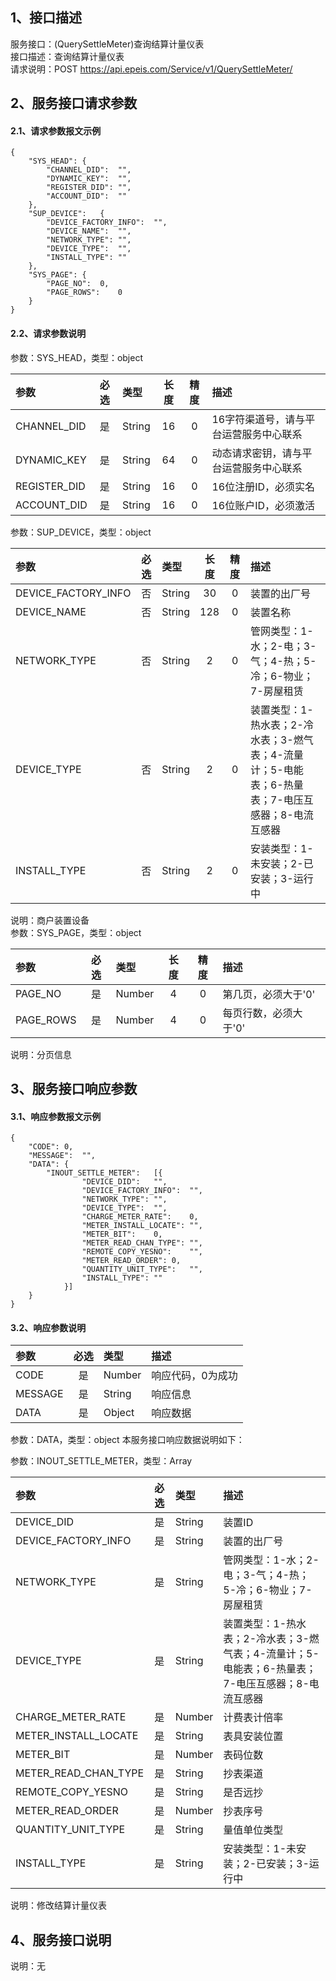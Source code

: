 ## 1、接口描述  
服务接口：(QuerySettleMeter)查询结算计量仪表  
接口描述：查询结算计量仪表  
请求说明：POST https://api.epeis.com/Service/v1/QuerySettleMeter/  
  
## 2、服务接口请求参数  
#### 2.1、请求参数报文示例  
~~~  
{
	"SYS_HEAD":	{
		"CHANNEL_DID":	"",
		"DYNAMIC_KEY":	"",
		"REGISTER_DID":	"",
		"ACCOUNT_DID":	""
	},
	"SUP_DEVICE":	{
		"DEVICE_FACTORY_INFO":	"",
		"DEVICE_NAME":	"",
		"NETWORK_TYPE":	"",
		"DEVICE_TYPE":	"",
		"INSTALL_TYPE":	""
	},
	"SYS_PAGE":	{
		"PAGE_NO":	0,
		"PAGE_ROWS":	0
	}
}  
~~~  
#### 2.2、请求参数说明  
参数：SYS_HEAD，类型：object  
  
| 参数 | 必选 | 类型 | 长度 | 精度 | 描述 |  
| :----------------- | :----: | :-------- | :----: | :----: | :---------------- |  
| CHANNEL_DID | 是 | String | 16 | 0 | 16字符渠道号，请与平台运营服务中心联系 |  
| DYNAMIC_KEY | 是 | String | 64 | 0 | 动态请求密钥，请与平台运营服务中心联系 |  
| REGISTER_DID      |  是  | String   | 16 | 0 | 16位注册ID，必须实名 |  
| ACCOUNT_DID       |  是  | String   | 16 | 0 | 16位账户ID，必须激活 |  
  
参数：SUP_DEVICE，类型：object  
  
| 参数              | 必选 | 类型     | 长度 | 精度 | 描述             |  
| :----------------- | :----: | :-------- | :----: | :----: | :---------------- |  
| DEVICE_FACTORY_INFO |  否  | String   | 30 | 0 | 装置的出厂号 |  
| DEVICE_NAME |  否  | String   | 128 | 0 | 装置名称 |  
| NETWORK_TYPE |  否  | String   | 2 | 0 | 管网类型：1-水；2-电；3-气；4-热；5-冷；6-物业；7-房屋租赁 |  
| DEVICE_TYPE |  否  | String   | 2 | 0 | 装置类型：1-热水表；2-冷水表；3-燃气表；4-流量计；5-电能表；6-热量表；7-电压互感器；8-电流互感器 |  
| INSTALL_TYPE |  否  | String   | 2 | 0 | 安装类型：1-未安装；2-已安装；3-运行中 |  
  
说明：商户装置设备  
参数：SYS_PAGE，类型：object  
  
| 参数              | 必选 | 类型     | 长度 | 精度 | 描述             |  
| :----------------- | :----: | :-------- | :----: | :----: | :---------------- |  
| PAGE_NO |  是  | Number   | 4 | 0 | 第几页，必须大于'0' |  
| PAGE_ROWS |  是  | Number   | 4 | 0 | 每页行数，必须大于'0' |  
  
说明：分页信息  
  
## 3、服务接口响应参数  
#### 3.1、响应参数报文示例  
~~~  
{
	"CODE":	0,
	"MESSAGE":	"",
	"DATA":	{
		"INOUT_SETTLE_METER":	[{
				"DEVICE_DID":	"",
				"DEVICE_FACTORY_INFO":	"",
				"NETWORK_TYPE":	"",
				"DEVICE_TYPE":	"",
				"CHARGE_METER_RATE":	0,
				"METER_INSTALL_LOCATE":	"",
				"METER_BIT":	0,
				"METER_READ_CHAN_TYPE":	"",
				"REMOTE_COPY_YESNO":	"",
				"METER_READ_ORDER":	0,
				"QUANTITY_UNIT_TYPE":	"",
				"INSTALL_TYPE":	""
			}]
	}
}  
~~~  
#### 3.2、响应参数说明  
  
| 参数              | 必选 | 类型     | 描述             |  
| :----------------- | :----: | :-------- | :---------------- |  
| CODE | 是 | Number | 响应代码，0为成功 |  
| MESSAGE | 是 | String | 响应信息 |  
| DATA | 是 | Object | 响应数据 |  
  
参数：DATA，类型：object 本服务接口响应数据说明如下：  
  
参数：INOUT_SETTLE_METER，类型：Array  
  

| 参数              | 必选 | 类型     | 描述             |  
| :----------------- | :----: | :-------- | :---------------- |  
| DEVICE_DID |  是  | String   | 装置ID |  
| DEVICE_FACTORY_INFO |  是  | String   | 装置的出厂号 |  
| NETWORK_TYPE |  是  | String   | 管网类型：1-水；2-电；3-气；4-热；5-冷；6-物业；7-房屋租赁 |  
| DEVICE_TYPE |  是  | String   | 装置类型：1-热水表；2-冷水表；3-燃气表；4-流量计；5-电能表；6-热量表；7-电压互感器；8-电流互感器 |  
| CHARGE_METER_RATE |  是  | Number   | 计费表计倍率 |  
| METER_INSTALL_LOCATE |  是  | String   | 表具安装位置 |  
| METER_BIT |  是  | Number   | 表码位数 |  
| METER_READ_CHAN_TYPE |  是  | String   | 抄表渠道 |  
| REMOTE_COPY_YESNO |  是  | String   | 是否远抄 |  
| METER_READ_ORDER |  是  | Number   | 抄表序号 |  
| QUANTITY_UNIT_TYPE |  是  | String   | 量值单位类型 |  
| INSTALL_TYPE |  是  | String   | 安装类型：1-未安装；2-已安装；3-运行中 |  
  
说明：修改结算计量仪表  
## 4、服务接口说明  
说明：无  
